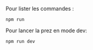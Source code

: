 Pour lister les commandes :

```
npm run
```

Pour lancer la prez en mode  dev:

```
npm run dev
```

